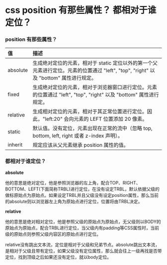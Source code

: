 # css position 有那些属性？ 都相对于谁定位？

### position 有那些属性？

| 值       | 描述                                                         |
| :------- | :----------------------------------------------------------- |
| absolute | 生成绝对定位的元素，相对于 static 定位以外的第一个父元素进行定位。元素的位置通过 "left", "top", "right" 以及 "bottom" 属性进行规定。 |
| fixed    | 生成绝对定位的元素，相对于浏览器窗口进行定位。元素的位置通过 "left", "top", "right" 以及 "bottom" 属性进行规定。 |
| relative | 生成相对定位的元素，相对于其正常位置进行定位。因此，"left:20" 会向元素的 LEFT 位置添加 20 像素。 |
| static   | 默认值。没有定位，元素出现在正常的流中（忽略 top, bottom, left, right 或者 z-index 声明）。 |
| inherit  | 规定应该从父元素继承 position 属性的值。                     |



### 都相对于谁定位？

**absolute**

他的意思是绝对定位，他是参照浏览器的左上角，配合TOP、RIGHT、BOTTOM、LEFT(下面简称TRBL)进行定位，在没有设定TRBL，默认依据父级的做标原始点为原始点。如果设定TRBL并且父级没有设定position属性，那么当前的absolute则以浏览器左上角为原始点进行定位，位置将由TRBL决定。

**relative**

他的意思是绝对相对定位，他是参照父级的原始点为原始点，无父级则以BODY的原始点为原始点，配合TRBL进行定位，当父级内有padding等CSS属性时，当前级的原始点则参照父级内容区的原始点进行定位。

relative没有跳出文本流，定位是相对于父级和兄弟节点。absolute跳出文本流，是相对于父级且带有定位，如果父级没有定位属性，那么就会往上一级再找是否带定位，找到顶级之后如果还没有定位，就以body定位。 

